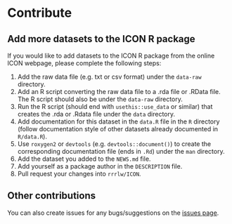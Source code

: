 # Contribute

## Add more datasets to the ICON R package

If you would like to add datasets to the ICON R package from the online ICON webpage, please complete the following steps:

1. Add the raw data file (e.g. txt or csv format) under the `data-raw` directory.
1. Add an R script converting the raw data file to a .rda file or .RData file. The R script should also be under the `data-raw` directory.
1. Run the R script (should end with `usethis::use_data` or similar) that creates the .rda or .Rdata file under the `data` directory.
1. Add documentation for this dataset in the `data.R` file in the `R` directory (follow documentation style of other datasets already documented in `R/data.R`).
1. Use `roxygen2` or `devtools` (e.g. `devtools::document()`) to create the corresponding documentation file (ends in `.Rd`) under the `man` directory.
1. Add the dataset you added to the `NEWS.md` file.
1. Add yourself as a package author in the `DESCRIPTION` file.
1. Pull request your changes into `rrrlw/ICON`.

## Other contributions

You can also create issues for any bugs/suggestions on the [issues page](https://github.com/rrrlw/ICON/issues).
